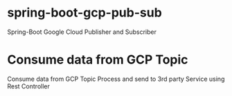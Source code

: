 # spring-boot-gcp-pub-sub
Spring-Boot Google Cloud Publisher and Subscriber

# Consume data from GCP Topic
Consume data from GCP Topic
Process and send to 3rd party Service using Rest Controller
